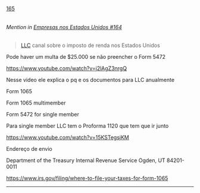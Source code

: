 [165](https://github.com/guilhermeprokisch/guilherme/issues/165) 
###### 




 ######  Mention in [Empresas nos Estados Unidos #164](Empresas-nos-Estados-Unidos-#164)  
 > [LLC](LLC) canal sobre o imposto de renda nos Estados Unidos


Pode haver um multa de $25.000 se não preencher o Form 5472


https://www.youtube.com/watch?v=j2lAgZ3nrgQ


Nesse video ele explica o pq e os documentos para LLC anualmente


Form 1065


Form 1065 multimember


Form 5472 for single member


Para single member LLC tem o Proforma 1120 que tem que ir junto


https://www.youtube.com/watch?v=15KSTegsjKM


Endereço de envio

Department of the Treasury
Internal Revenue Service
Ogden, UT
84201-0011

https://www.irs.gov/filing/where-to-file-your-taxes-for-form-1065

-------------------------------------------------------------------------------


